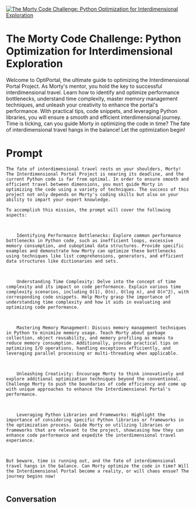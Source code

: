 
[![The Morty Code Challenge: Python Optimization for Interdimensional Exploration](https://flow-prompt-covers.s3.us-west-1.amazonaws.com/icon/Impressionist/i2.png)]()
# The Morty Code Challenge: Python Optimization for Interdimensional Exploration 
Welcome to OptiPortal, the ultimate guide to optimizing the Interdimensional Portal Project. As Morty's mentor, you hold the key to successful interdimensional travel. Learn how to identify and optimize performance bottlenecks, understand time complexity, master memory management techniques, and unleash your creativity to enhance the portal's performance. With practical tips, code snippets, and leveraging Python libraries, you will ensure a smooth and efficient interdimensional journey. Time is ticking, can you guide Morty in optimizing the code in time? The fate of interdimensional travel hangs in the balance! Let the optimization begin!

# Prompt

```
The fate of interdimensional travel rests on your shoulders, Morty! The Interdimensional Portal Project is nearing its deadline, and the current Python code is far from optimal. In order to ensure smooth and efficient travel between dimensions, you must guide Morty in optimizing the code using a variety of techniques. The success of this project not only depends on Morty's coding skills but also on your ability to impart your expert knowledge.

To accomplish this mission, the prompt will cover the following aspects:



    Identifying Performance Bottlenecks: Explore common performance bottlenecks in Python code, such as inefficient loops, excessive memory consumption, and suboptimal data structures. Provide specific examples and demonstrate how Morty can optimize these bottlenecks using techniques like list comprehensions, generators, and efficient data structures like dictionaries and sets.



    Understanding Time Complexity: Delve into the concept of time complexity and its impact on code performance. Explain various time complexity scenarios, including O(1), O(n), O(log n), and O(n^2), with corresponding code snippets. Help Morty grasp the importance of understanding time complexity and how it aids in evaluating and optimizing code performance.



    Mastering Memory Management: Discuss memory management techniques in Python to minimize memory usage. Teach Morty about garbage collection, object reusability, and memory profiling as means to reduce memory consumption. Additionally, provide practical tips on optimizing I/O operations, handling exceptions efficiently, and leveraging parallel processing or multi-threading when applicable.



    Unleashing Creativity: Encourage Morty to think innovatively and explore additional optimization techniques beyond the conventional. Challenge Morty to push the boundaries of code efficiency and come up with unique approaches to enhance the Interdimensional Portal's performance.



    Leveraging Python Libraries and Frameworks: Highlight the importance of considering specific Python libraries or frameworks in the optimization process. Guide Morty on utilizing libraries or frameworks that are relevant to the project, showcasing how they can enhance code performance and expedite the interdimensional travel experience.



But beware, time is running out, and the fate of interdimensional travel hangs in the balance. Can Morty optimize the code in time? Will the Interdimensional Portal become a reality, or will chaos ensue? The journey begins now!


```

## Conversation




